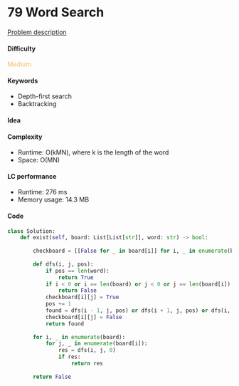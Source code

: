79 Word Search
=======================
[Problem description](https://leetcode.com/problems/word-search/)

#### Difficulty
<span style="color:#FABC60">Medium</span>

#### Keywords
- Depth-first search
- Backtracking

#### Idea

#### Complexity
- Runtime: O(kMN), where k is the length of the word
- Space: O(MN)

#### LC performance
- Runtime: 276 ms
- Memory usage: 14.3 MB

#### Code
```python
class Solution:
    def exist(self, board: List[List[str]], word: str) -> bool:
        
        checkboard = [[False for _ in board[i]] for i, _ in enumerate(board)]
        
        def dfs(i, j, pos):
            if pos == len(word):
                return True
            if i < 0 or i == len(board) or j < 0 or j == len(board[i]) or board[i][j] != word[pos] or checkboard[i][j]:
                return False
            checkboard[i][j] = True
            pos += 1
            found = dfs(i - 1, j, pos) or dfs(i + 1, j, pos) or dfs(i, j - 1, pos) or dfs(i, j + 1, pos)
            checkboard[i][j] = False
            return found
        
        for i, _ in enumerate(board):
            for j, _ in enumerate(board[i]):
                res = dfs(i, j, 0)
                if res:
                    return res
        
        return False
```